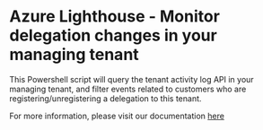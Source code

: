 # Azure Lighthouse - Monitor delegation changes in your managing tenant

This Powershell script will query the tenant activity log API in your managing tenant, and filter events related to customers who are registering/unregistering a delegation to this tenant.

For more information, please visit our documentation [here](https://docs.microsoft.com/en-us/azure/lighthouse/how-to/monitor-delegation-changes)
